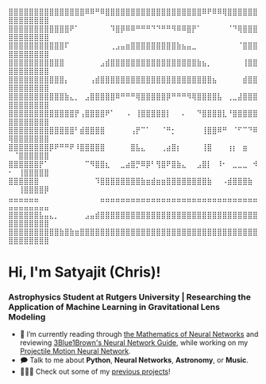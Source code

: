 ⣿⣿⣿⣿⣿⣿⣿⣿⣿⣿⣿⣿⣿⣿⣿⠿⠿⠛⠿⣿⣿⣿⣿⣿⣿⣿⣿⣿⣿⣿⣿⣿⣿⣿⣿⣿⣿⣿⠿⠟⠿⠿⢿⣿⣿⣿⣿⣿⣿⣿⣿⣿⣿⣿⣿⣿⣿
⣿⣿⣿⣿⣿⣿⣿⣿⣿⣿⣿⣿⠟⠁⠀⠀⠀⠀⠀⠀⠹⣿⡿⠿⠿⠛⠛⠛⠙⠙⠛⠛⠻⠿⠿⣿⡟⠁⠀⠀⠀⠀⠀⠈⠙⢿⣿⣿⣿⣿⣿⣿⣿⣿⣿⣿⣿
⣿⣿⣿⣿⣿⣿⣿⣿⣿⣿⣿⠏⠀⠀⠀⠀⠀⠀⠀⠀⢀⣠⣤⣶⣿⣿⣿⣿⣿⣿⣿⣿⣿⣷⣦⣤⣀⠀⠀⠀⠀⠀⠀⠀⠀⠈⣿⣿⣿⣿⣿⣿⣿⣿⣿⣿⣿
⣿⣿⣿⣿⣿⣿⣿⣿⣿⣿⣿⠀⠀⠀⠀⠀⠀⠀⣠⣾⣿⣿⣿⣿⣿⣿⣿⣿⣿⣿⣿⣿⣿⣿⣿⣿⣿⣷⣦⡀⠀⠀⠀⠀⠀⠀⢸⣿⣿⣿⣿⣿⣿⣿⣿⣿⣿
⣿⣿⣿⣿⣿⣿⣿⣿⣿⣿⣿⡄⠀⠀⠀⠀⢠⣾⣿⣿⣿⣿⣿⣿⣿⣿⣿⣿⣿⣿⣿⣿⣿⣿⣿⣿⣿⣿⣿⣿⣦⠀⠀⠀⠀⠀⣾⣿⣿⣿⣿⣿⣿⣿⣿⣿⣿
⣿⣿⣿⣿⣿⣿⣿⣿⣿⣿⣿⣷⣄⡀⠀⣠⣿⣿⣿⣿⣿⠿⠛⠛⠛⢿⣿⣿⣿⣿⣿⡿⠛⠛⠛⠻⢿⣿⣿⣿⣿⣧⠀⢀⣀⣼⣿⣿⣿⣿⣿⣿⣿⣿⣿⣿⣿
⣿⣿⣿⣿⣿⣿⣿⣿⣿⣿⣿⣿⣿⡟⢠⣿⣿⣿⣿⠟⠁⠀⠀⠠⠀⢸⣿⣿⣿⣿⣿⡇⠀⠀⠄⠀⠀⠙⣿⣿⣿⣿⣇⠘⣿⣿⣿⣿⣿⣿⣿⣿⣿⣿⣿⣿⣿
⣿⣿⣿⣿⣿⣿⣿⣿⣿⣿⣿⣿⣿⠃⣾⣿⣿⣿⣿⠀⠀⠀⠀⠀⢠⡟⠉⠁⠀⠀⠈⠛⡂⠀⠀⠀⠀⠀⢸⣿⣿⠿⠛⠀⠈⠋⠉⠙⠿⢿⣿⣿⣿⣿⣿⣿⣿
⣿⣿⣿⣿⣿⣿⣿⣿⡿⠟⠛⠛⠟⠸⣿⣿⣿⣿⣿⠀⠀⠀⠀⠀⣿⣧⣄⠀⠀⠀⢀⣴⣿⡆⠀⠀⠀⠀⢸⣿⠀⠀⠀⢰⡆⠀⣶⠀⠀⠀⠈⣿⣿⣿⣿⣿⣿
⣿⣿⣿⣿⣿⣿⡟⠁⠀⠀⠀⠀⠀⠀⠀⠉⠻⣿⣿⣆⠀⠀⣀⣴⣿⡛⠿⡿⠃⢻⣿⠟⣿⣷⣄⠀⠀⣠⣿⡇⠀⠸⠂⠀⣀⣀⣀⠀⠺⠂⠀⢸⣿⣿⣿⣿⣿
⣿⣿⣿⣿⣿⣿⠀⠀⠀⠀⠀⠀⠀⠀⠀⠀⠀⠹⣿⣿⣿⣿⣿⣿⣿⣿⣷⣶⣾⣶⣶⣿⣿⣿⣿⣿⣿⣿⣿⣷⠀⠀⠠⣾⣿⣿⣿⣷⠀⠀⠀⢸⣿⣿⣿⣿⡿
⣤⣤⣤⣤⣤⣤⠀⠀⠀⠀⠀⠀⠀⠀⠀⠀⠀⠀⣤⣤⣤⣤⣤⣤⣤⣤⣤⣤⣤⣤⣤⣤⣤⣤⣤⣤⣤⣤⣤⣤⣤⣤⣤⣤⣤⣤⣤⣤⣤⣤⣤⣤⣤⣤⣤⣤⣤
⣿⣿⣿⣿⣿⣿⣧⣤⣄⡀⠀⠀⠀⠀⠀⣠⣤⣾⣿⣿⣿⣿⣿⣿⣿⣿⣿⣿⣿⣿⣿⣿⣿⣿⣿⣿⣿⣿⣿⣿⣿⣿⣿⣿⣿⣿⣿⣿⣿⣿⣿⣿⣿⣿⣿⣿⣿
⣿⣿⣿⣿⣿⣿⣿⣿⣿⣿⣷⣿⣷⣶⣿⣿⣿⣿⣿⣿⣿⣿⣿⣿⣿⣿⣿⣿⣿⣿⣿⣿⣿⣿⣿⣿⣿⣿⣿⣿⣿⣿⣿⣿⣿⣿⣿⣿⣿⣿⣿⣿⣿⣿⣿⣿⣿


# Hi, I'm Satyajit (Chris)!
### Astrophysics Student at Rutgers University | Researching the Application of Machine Learning in Gravitational Lens Modeling

- 🔭 I’m currently reading through [the Mathematics of Neural Networks](https://arxiv.org/pdf/2403.04807) and reviewing [3Blue1Brown's Neural Network Guide](https://www.3blue1brown.com/lessons/backpropagation), while working on my [Projectile Motion Neural Network](https://github.com/satyajitlion/Projectile_Motion_Network).
- 🗩 Talk to me about **Python**, **Neural Networks**, **Astronomy**, or **Music**.
- 👨🏻‍🔬 Check out some of my [previous projects](https://github.com/satyajitlion/PhysicsSimulations)!
